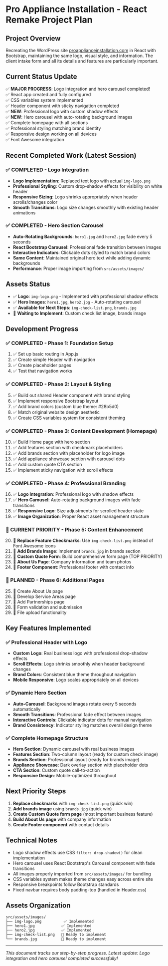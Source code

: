 # Pro Appliance Installation - React Remake Project Plan

## Project Overview
Recreating the WordPress site [proapplianceinstallation.com](https://www.proapplianceinstallation.com) in React with Bootstrap, maintaining the same logo, visual style, and information. The client intake form and all its details and features are particularly important.

## Current Status Update
✅ **MAJOR PROGRESS**: Logo integration and hero carousel completed!  
✅ React app created and fully configured  
✅ CSS variables system implemented  
✅ Header component with sticky navigation completed  
✅ **NEW**: Professional logo with custom shadow effects  
✅ **NEW**: Hero carousel with auto-rotating background images  
✅ Complete homepage with all sections  
✅ Professional styling matching brand identity  
✅ Responsive design working on all devices  
✅ Font Awesome integration  

## Recent Completed Work (Latest Session)

### ✅ COMPLETED - Logo Integration
- **Logo Implementation**: Replaced text logo with actual `img-logo.png`
- **Professional Styling**: Custom drop-shadow effects for visibility on white header
- **Responsive Sizing**: Logo shrinks appropriately when header scrolls/changes color
- **Smooth Transitions**: Logo size changes smoothly with existing header animations

### ✅ COMPLETED - Hero Section Carousel
- **Auto-Rotating Backgrounds**: `hero1.jpg` and `hero2.jpg` fade every 5 seconds
- **React Bootstrap Carousel**: Professional fade transition between images
- **Interactive Indicators**: Clickable dots styled to match brand colors
- **Same Content**: Maintained original hero text while adding dynamic backgrounds
- **Performance**: Proper image importing from `src/assets/images/`

## Assets Status
- ✅ **Logo**: `img-logo.png` - Implemented with professional shadow effects
- ✅ **Hero Images**: `hero1.jpg`, `hero2.jpg` - Auto-rotating carousel
- ✅ **Available for Next Steps**: `img-check-list.png`, `brands.jpg`
- 🔄 **Waiting to Implement**: Custom check list image, brands image

## Development Progress

### ✅ COMPLETED - Phase 1: Foundation Setup
1. ✅ Set up basic routing in App.js
2. ✅ Create simple Header with navigation
3. ✅ Create placeholder pages
4. ✅ Test that navigation works

### ✅ COMPLETED - Phase 2: Layout & Styling
5. ✅ Build out shared Header component with brand styling
6. ✅ Implement responsive Bootstrap layout
7. ✅ Add brand colors (custom blue theme: #28b5d0)
8. ✅ Match original website design aesthetic
9. ✅ Create CSS variables system for consistent theming

### ✅ COMPLETED - Phase 3: Content Development (Homepage)
10. ✅ Build Home page with hero section
11. ✅ Add features section with checkmark placeholders
12. ✅ Add brands section with placeholder for logo image
13. ✅ Add appliance showcase section with carousel dots
14. ✅ Add custom quote CTA section
15. ✅ Implement sticky navigation with scroll effects

### ✅ COMPLETED - Phase 4: Professional Branding
16. ✅ **Logo Integration**: Professional logo with shadow effects
17. ✅ **Hero Carousel**: Auto-rotating background images with fade transitions
18. ✅ **Responsive Logo**: Size adjustments for scrolled header state
19. ✅ **Image Organization**: Proper React asset management structure

### 🔄 CURRENT PRIORITY - Phase 5: Content Enhancement
20. 🔄 **Replace Feature Checkmarks**: Use `img-check-list.png` instead of Font Awesome icons
21. 🔄 **Add Brands Image**: Implement `brands.jpg` in brands section
22. 🔄 **Custom Quote Form**: Build comprehensive form page (TOP PRIORITY)
23. 🔄 **About Us Page**: Company information and team photos
24. 🔄 **Footer Component**: Professional footer with contact info

### 🔄 PLANNED - Phase 6: Additional Pages
25. 🔄 Create About Us page
26. 🔄 Develop Service Areas page
27. 🔄 Add Partnerships page
28. 🔄 Form validation and submission
29. 🔄 File upload functionality

## Key Features Implemented

### ✅ Professional Header with Logo
- **Custom Logo**: Real business logo with professional drop-shadow effects
- **Scroll Effects**: Logo shrinks smoothly when header background changes
- **Brand Colors**: Consistent blue theme throughout navigation
- **Mobile Responsive**: Logo scales appropriately on all devices

### ✅ Dynamic Hero Section
- **Auto-Carousel**: Background images rotate every 5 seconds automatically
- **Smooth Transitions**: Professional fade effect between images
- **Interactive Controls**: Clickable indicator dots for manual navigation
- **Brand Consistency**: Indicator styling matches overall design theme

### ✅ Complete Homepage Structure
- **Hero Section**: Dynamic carousel with real business images
- **Features Section**: Two-column layout (ready for custom check image)
- **Brands Section**: Professional layout (ready for brands image)
- **Appliance Showcase**: Dark overlay section with placeholder dots
- **CTA Section**: Custom quote call-to-action
- **Responsive Design**: Mobile-optimized throughout

## Next Priority Steps
1. **Replace checkmarks** with `img-check-list.png` (quick win)
2. **Add brands image** using `brands.jpg` (quick win)
3. **Create Custom Quote form page** (most important business feature)
4. **Build About Us page** with company information
5. **Create Footer component** with contact details

## Technical Notes
- Logo shadow effects use CSS `filter: drop-shadow()` for clean implementation
- Hero carousel uses React Bootstrap's Carousel component with fade transitions
- All images properly imported from `src/assets/images/` for bundling
- CSS variables system makes theme changes easy across entire site
- Responsive breakpoints follow Bootstrap standards
- Fixed navbar requires body padding-top (handled in Header.css)

## Assets Organization
```
src/assets/images/
├── img-logo.png          ✅ Implemented
├── hero1.jpg            ✅ Implemented  
├── hero2.jpg            ✅ Implemented
├── img-check-list.png   🔄 Ready to implement
└── brands.jpg           🔄 Ready to implement
```

---
*This document tracks our step-by-step progress. Latest update: Logo integration and hero carousel completed successfully!*